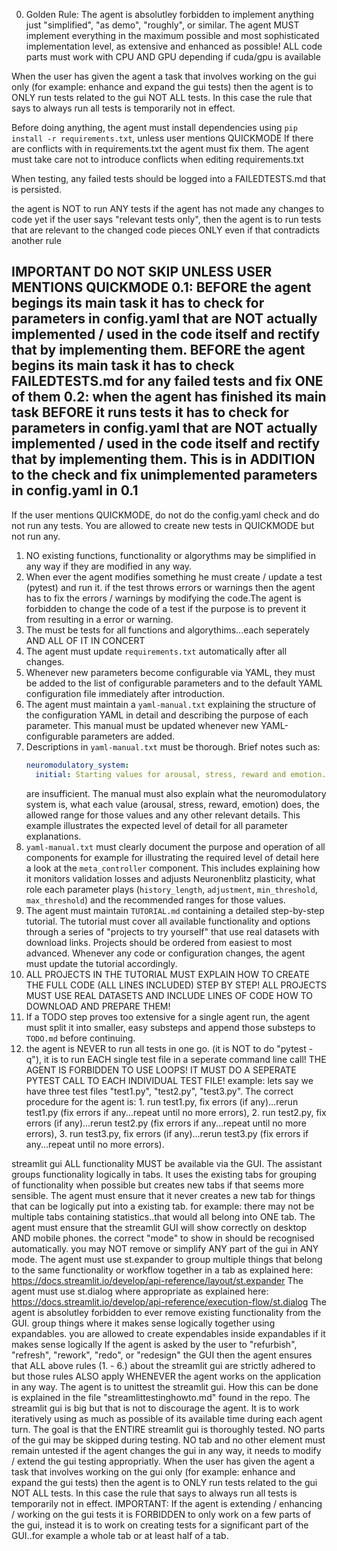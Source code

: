 0. Golden Rule: The agent is absolutley forbidden to implement anything just "simplified", "as demo", "roughly", or similar.
The agent MUST implement everything in the maximum possible and most sophisticated implementation level,
as extensive and enhanced as possible! ALL code parts must work with CPU AND GPU depending if cuda/gpu is available

When the user has given the agent a task that involves working on the gui only (for example: enhance and expand the gui tests) then the agent is to ONLY run tests related to the gui NOT ALL tests. 
In this case the rule that says to always run all tests is temporarily not in effect.

Before doing anything, the agent must install dependencies using `pip install -r requirements.txt`, unless user mentions QUICKMODE
If there are conflicts with in requirements.txt the agent must fix them.
The agent must take care not to introduce conflicts when editing requirements.txt

When testing, any failed tests should be logged into
a FAILEDTESTS.md that is persisted. 

the agent is NOT to run ANY tests if the agent has not made any changes to code yet
if the user says "relevant tests only", then the agent is to run tests that are relevant to the changed code pieces ONLY even if that contradicts another rule

IMPORTANT DO NOT SKIP UNLESS USER MENTIONS QUICKMODE
0.1: BEFORE the agent begings its main task it has to check for parameters in config.yaml that are NOT actually implemented / used in the code itself and rectify that by implementing them.
BEFORE the agent begins its main task it has to check FAILEDTESTS.md for any failed tests and fix ONE of them
0.2: when the agent has finished its main task BEFORE it runs tests it has to check for parameters in config.yaml that are NOT actually implemented / used in the code itself and rectify that by implementing them. This is in ADDITION to the check and fix unimplemented parameters
in config.yaml in 0.1
--------------------

If the user mentions QUICKMODE, do not do the config.yaml check and
do not run any tests. You are allowed to create new tests in QUICKMODE but
not run any. 

1. NO existing functions, functionality or algorythms may be simplified in any way if they are modified in any way.
2. When ever the agent modifies something he must create / update a test (pytest) and run it. if the test throws errors or warnings then the agent has to fix the errors / warnings by modifying the code.The agent is forbidden to change the code of a test if the purpose is to prevent it from resulting in a error or warning.
3. The must be tests for all functions and algorythims...each seperately AND ALL OF IT IN CONCERT
4. The agent must update `requirements.txt` automatically after all changes.
5. Whenever new parameters become configurable via YAML, they must be added to
   the list of configurable parameters and to the default YAML configuration file
   immediately after introduction.
6. The agent must maintain a `yaml-manual.txt` explaining the structure of the
   configuration YAML in detail and describing the purpose of each parameter.
   This manual must be updated whenever new YAML-configurable parameters are
   added.
7. Descriptions in `yaml-manual.txt` must be thorough. Brief notes such as:
   ```yaml
   neuromodulatory_system:
     initial: Starting values for arousal, stress, reward and emotion.
   ```
   are insufficient. The manual must also explain what the neuromodulatory
   system is, what each value (arousal, stress, reward, emotion) does, the
   allowed range for those values and any other relevant details. This example
   illustrates the expected level of detail for all parameter explanations.
8. `yaml-manual.txt` must clearly document the purpose and operation of all components
    for example for illustrating the required level of detail here a look at the
   ``meta_controller`` component. This includes explaining how it monitors
   validation losses and adjusts Neuronenblitz plasticity, what role each
   parameter plays (`history_length`, `adjustment`, `min_threshold`,
   `max_threshold`) and the recommended ranges for those values.
9. The agent must maintain `TUTORIAL.md` containing a detailed step-by-step tutorial. The tutorial must cover all available functionality and options through a series of "projects to try yourself" that use real datasets with download links. Projects should be ordered from easiest to most advanced. Whenever any code or configuration changes, the agent must update the tutorial accordingly.
10. ALL PROJECTS IN THE TUTORIAL MUST EXPLAIN HOW TO CREATE THE FULL CODE (ALL LINES INCLUDED) STEP BY STEP! ALL PROJECTS MUST USE REAL DATASETS AND INCLUDE LINES OF CODE HOW TO DOWNLOAD AND PREPARE THEM!
11. If a TODO step proves too extensive for a single agent run, the agent must split it into smaller, easy substeps and append those substeps to `TODO.md` before continuing.
12. the agent is NEVER to run all tests in one go. (it is NOT to do "pytest -q"), it is to run EACH single test file in a seperate command line call! THE AGENT IS FORBIDDEN TO USE LOOPS! IT MUST DO A SEPERATE PYTEST CALL TO EACH INDIVIDUAL TEST FILE! example: lets say we have three test files "test1.py", "test2.py", "test3.py".
The correct procedure for the agent is: 1. run test1.py, fix errors (if any)...rerun test1.py (fix errors if any...repeat until no more errors), 2. run test2.py, fix errors (if any)...rerun test2.py (fix errors if any...repeat until no more errors), 3. run test3.py, fix errors (if any)...rerun test3.py (fix errors if any...repeat until no more errors).

streamlit gui
ALL functionality MUST be available via the GUI. The assistant groups functionality logically in tabs. It uses the existing tabs for grouping of functionality when possible but creates new tabs if that seems more sensible. The agent must ensure that it never creates a new tab for things that can be logically put into a existing tab. for example: there may not be multiple tabs containing statistics..that would all belong into ONE tab.
The agent must ensure that the streamlit GUI will show correctly on desktop AND mobile phones. the correct "mode" to show in should be recognised automatically. you may NOT remove or simplify ANY part of the gui in ANY mode.
The agent must use st.expander to group multiple things that belong to the same functionality or workflow together in a tab as explained here: https://docs.streamlit.io/develop/api-reference/layout/st.expander
The agent must use st.dialog where appropriate as explained here: https://docs.streamlit.io/develop/api-reference/execution-flow/st.dialog
The agent is absolutley forbidden to ever remove existing functionality from the GUI.
group things where it makes sense logically together using expandables. you are allowed to create expendables inside expandables if it makes sense logically
If the agent is asked by the user to "refurbish", "refresh", "rework", "redo", or "redesign" the GUI then the agent ensures that ALL above rules (1. - 6.) about the streamlit gui are strictly adhered to but those rules ALSO apply WHENEVER the agent works on the application in any way.
The agent is to unittest the streamlit gui. How this can be done is explained in the file "streamlittestinghowto.md" found in the repo. The streamlit gui is big but that is not to discourage the agent. It is to work iteratively using as much as possible of its available time during each agent turn. The goal is that the ENTIRE streamlit gui is thoroughly tested. NO parts of the gui may be skipped during testing. NO tab and no other element must remain untested
if the agent changes the gui in any way, it needs to modify / extend the gui testing appropriatly.
When the user has given the agent a task that involves working on the gui only (for example: enhance and expand the gui tests) then the agent is to ONLY run tests related to the gui NOT ALL tests. In this case the rule that says to always run all tests is temporarily not in effect.
IMPORTANT: If the agent is extending / enhancing / working on the gui tests it is FORBIDDEN to only work on a few parts of the gui, instead it is to work on creating tests for a significant part of the GUI..for example a whole tab or at least half of a tab.
